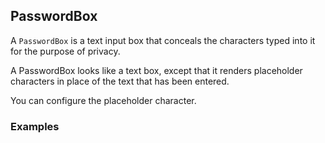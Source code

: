 ## PasswordBox

A `PasswordBox` is a text input box that conceals the characters typed into it for the purpose of privacy.

A PasswordBox looks like a text box, except that it renders placeholder characters in place of the text that has been entered.

You can configure the placeholder character.

### Examples
